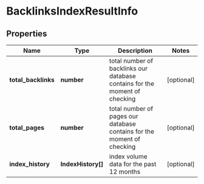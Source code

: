# BacklinksIndexResultInfo

## Properties

| Name | Type | Description | Notes |
|------------ | ------------- | ------------- | -------------|
**total_backlinks** | **number** | total number of backlinks our database contains for the moment of checking |[optional]|
**total_pages** | **number** | total number of pages our database contains for the moment of checking |[optional]|
**index_history** | **IndexHistory[]** | index volume data for the past 12 months |[optional]|